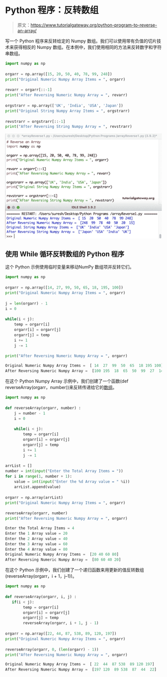 # Python 程序：反转数组

> 原文：<https://www.tutorialgateway.org/python-program-to-reverse-an-array/>

写一个 Python 程序来反转给定的 Numpy 数组。我们可以使用带有负值的切片技术来获得相反的 Numpy 数组。在本例中，我们使用相同的方法来反转数字和字符串数组。

```py
import numpy as np

orgarr = np.array([15, 20, 50, 40, 78, 99, 248])
print("Original Numeric Numpy Array Items = ", orgarr)

revarr = orgarr[::-1]
print("After Reversing Numeric Numpy Array = ", revarr)

orgstrarr = np.array(['UK', 'India', 'USA', 'Japan'])
print("Original String Numpy Array Items = ", orgstrarr)

revstrarr = orgstrarr[::-1]
print("After Reversing String Numpy Array = ", revstrarr)
```

![Python Program to Reverse an Array 1](img/760595037bb6cf0a88c3efe24acd6be4.png)

## 使用 While 循环反转数组的 Python 程序

这个 Python 示例使用临时变量来移动NumPy 数组项并反转它们。

```py
import numpy as np

orgarr = np.array([14, 27, 99, 50, 65, 18, 195, 100])
print("Original Numeric Numpy Array Items = ", orgarr)

j = len(orgarr) - 1
i = 0

while(i < j):
    temp = orgarr[i]
    orgarr[i] = orgarr[j]
    orgarr[j] = temp
    i += 1
    j -= 1

print("After Reversing Numeric Numpy Array = ", orgarr)
```

```py
Original Numeric Numpy Array Items =  [ 14  27  99  50  65  18 195 100]
After Reversing Numeric Numpy Array =  [100 195  18  65  50  99  27  14]
```

在这个 Python Numpy Array 示例中，我们创建了一个函数(def reverseArray(orgarr，number))来反转传递给它的[数组](https://www.tutorialgateway.org/python-numpy-array/)。

```py
import numpy as np

def reverseArray(orgarr, number) :
    j = number - 1
    i = 0

    while(i < j):
        temp = orgarr[i]
        orgarr[i] = orgarr[j]
        orgarr[j] = temp
        i += 1
        j -= 1

arrList = []
number = int(input("Enter the Total Array Items = "))
for i in range(1, number + 1):
    value = int(input("Enter the %d Array value = " %i))
    arrList.append(value)

orgarr = np.array(arrList)
print("Original Numeric Numpy Array Items = ", orgarr)

reverseArray(orgarr, number) 
print("After Reversing Numeric Numpy Array = ", orgarr)
```

```py
Enter the Total Array Items = 4
Enter the 1 Array value = 20
Enter the 2 Array value = 40
Enter the 3 Array value = 60
Enter the 4 Array value = 80
Original Numeric Numpy Array Items =  [20 40 60 80]
After Reversing Numeric Numpy Array =  [80 60 40 20]
```

在这个 Python 示例中，我们创建了一个递归函数来用更新的值反转数组(reverseArray(orgarr，i + 1，j–1))。

```py
import numpy as np

def reverseArray(orgarr, i, j) :
   if(i < j):
        temp = orgarr[i]
        orgarr[i] = orgarr[j]
        orgarr[j] = temp
        reverseArray(orgarr, i + 1, j - 1)

orgarr = np.array([22, 44, 87, 538, 89, 120, 197])
print("Original Numeric Numpy Array Items = ", orgarr)

reverseArray(orgarr, 0, (len(orgarr) - 1))
print("After Reversing Numeric Numpy Array = ", orgarr)
```

```py
Original Numeric Numpy Array Items =  [ 22  44  87 538  89 120 197]
After Reversing Numeric Numpy Array =  [197 120  89 538  87  44  22]
```